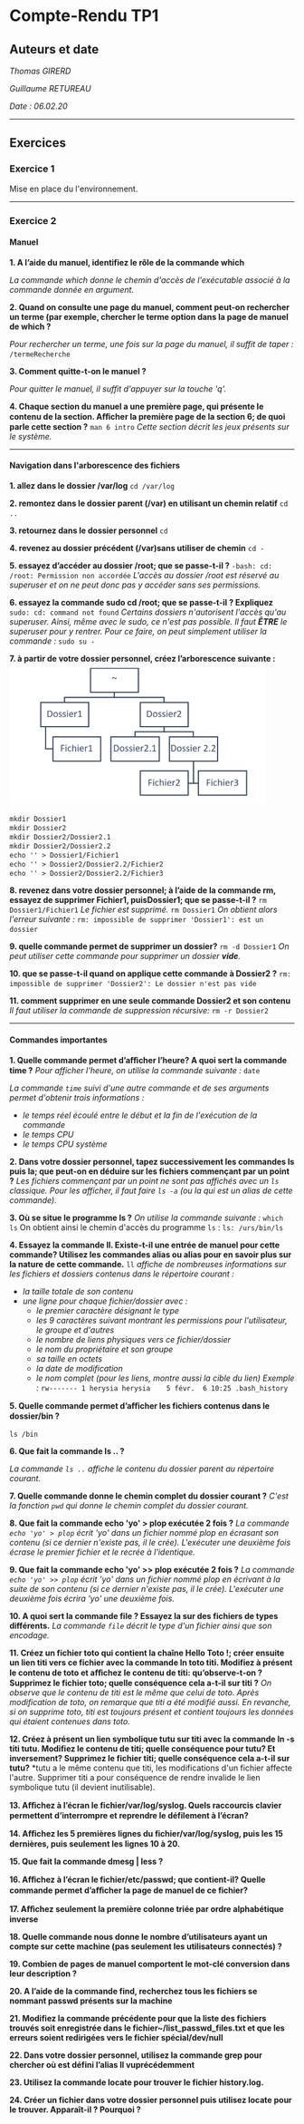 
# Compte-Rendu TP1
 
 ## Auteurs et date
 *Thomas GIRERD*
 
 *Guillaume RETUREAU*
 
*Date : 06.02.20*

***

## Exercices

### Exercice 1
Mise en place du l'environnement.
***

### Exercice 2
#### Manuel
**1. A l’aide du manuel, identifiez le rôle de la commande which**

*La commande which donne le chemin d'accès de l'exécutable associé à la commande donnée en argument.*

**2. Quand on consulte une page du manuel, comment peut-on rechercher un terme (par exemple, chercher le terme option dans la page de manuel de which ?**

*Pour rechercher un terme, une fois sur la page du manuel, il suffit de taper :*
``
/termeRecherche
``

**3. Comment quitte-t-on le manuel ?**

*Pour quitter le manuel, il suffit d'appuyer sur la touche 'q'.*

**4. Chaque section du manuel a une première page, qui présente le contenu de la section. Aﬀicher la première page de la section 6; de quoi parle cette section ?**
``
man 6 intro
``
*Cette section décrit les jeux présents sur le système.*
***
#### Navigation dans l'arborescence des fichiers
**1. allez dans le dossier /var/log**
``
cd /var/log
``
&NewLine;

**2. remontez dans le dossier parent (/var) en utilisant un chemin relatif**
``
cd ..
``
&NewLine;

**3. retournez dans le dossier  personnel**
``
cd
``
&NewLine;

**4. revenez au dossier précédent (/var)sans utiliser de chemin**
``
cd -
``
&NewLine;

**5. essayez d’accéder au dossier /root; que se passe-t-il ?**
``
-bash: cd: /root: Permission non accordée
``
*L'accès au dossier /root est réservé au superuser et on ne peut donc pas y accéder sans ses permissions.*
&NewLine;

**6. essayez la commande sudo cd /root; que se passe-t-il ? Expliquez**
``
sudo: cd: command not found
``
*Certains dossiers n'autorisent l'accès qu'au superuser. Ainsi, même avec le sudo, ce n'est pas possible. Il faut **ÊTRE** le superuser pour y rentrer. Pour ce faire, on peut simplement utiliser la commande :*
 ``
sudo su -
``
&NewLine;

**7. à partir de votre dossier personnel, créez l’arborescence suivante :**
![tree view](https://github.com/cpe-lyon/tp-1-girerd_retureau/blob/master/arborescence.png)
```
mkdir Dossier1
mkdir Dossier2
mkdir Dossier2/Dossier2.1
mkdir Dossier2/Dossier2.2
echo '' > Dossier1/Fichier1
echo '' > Dossier2/Dossier2.2/Fichier2
echo '' > Dossier2/Dossier2.2/Fichier3
```
&NewLine;

**8. revenez dans votre dossier personnel; à l’aide de la commande rm, essayez de supprimer Fichier1, puisDossier1; que se passe-t-il ?**
``
rm Dossier1/Fichier1
``
*Le fichier est supprimé.*
&NewLine;
``
rm Dossier1
``
*On obtient alors l'erreur suivante :*
``
rm: impossible de supprimer 'Dossier1': est un dossier
``
&NewLine;

**9. quelle commande permet de supprimer un dossier?**
``
rm -d Dossier1
``
*On peut utiliser cette commande pour supprimer un dossier **vide**.*
&NewLine;

**10. que se passe-t-il quand on applique cette commande à Dossier2 ?**
``
rm: impossible de supprimer 'Dossier2': Le dossier n'est pas vide
``
&NewLine;

**11. comment supprimer en une seule commande Dossier2 et son contenu**
*Il faut utiliser la commande de suppression récursive:*
``
rm -r Dossier2
``
&NewLine;
***
#### Commandes importantes
**1. Quelle commande permet d’aﬀicher l’heure? A quoi sert la commande time ?**
*Pour afficher l'heure, on utilise la commande suivante :*
``
date
``

*La commande ``time`` suivi d'une autre commande et de ses arguments permet d'obtenir trois informations :*
- *le temps réel écoulé entre le début et la fin de l'exécution de la commande*
- *le temps CPU*
- *le temps CPU système*

**2. Dans votre dossier personnel, tapez successivement les commandes ls puis la; que peut-on en déduire sur les fichiers commençant par un point ?**
*Les fichiers commençant par un point ne sont pas affichés avec un ``ls`` classique. Pour les afficher, il faut faire ``ls -a`` (ou la qui est un alias de cette commande).*

**3. Où se situe le programme ls ?**
*On utilise la commande suivante :*
``
which ls
``
On obtient ainsi le chemin d'accès du programme ``ls`` :
``
ls: /urs/bin/ls
`` 

**4. Essayez la commande ll. Existe-t-il une entrée de manuel pour cette commande? Utilisez les commandes alias ou alias pour en savoir plus sur la nature de cette commande.**
 ``ll`` *affiche de nombreuses informations sur les fichiers et dossiers contenus dans le répertoire courant :*
 * *la taille totale de son contenu*
 * *une ligne pour chaque fichier/dossier avec :*
   - *le premier caractère désignant le type*
   - *les 9 caractères suivant montrant les permissions pour l'utilisateur, le groupe et d'autres*
   - *le nombre de liens physiques vers ce fichier/dossier*
   - *le nom du propriétaire et son groupe*
   - *sa taille en octets*
   - *la date de modification*
   - *le nom complet (pour les liens, montre aussi la cible du lien)*
*Exemple :*
``rw------- 1 herysia herysia    5 févr.  6 10:25 .bash_history``

**5. Quelle commande permet d’aﬀicher les fichiers contenus dans le dossier/bin ?**

``
ls /bin
``

**6. Que fait la commande ls .. ?**

*La commande ``ls ..`` affiche le contenu du dossier parent au répertoire courant.*

**7. Quelle commande donne le chemin complet du dossier courant ?**
*C'est la fonction ``pwd`` qui donne le chemin complet du dossier courant.*


**8. Que fait la commande echo 'yo' > plop exécutée 2 fois ?**
*La commande ``echo 'yo' > plop`` écrit 'yo' dans un fichier nommé plop en écrasant son contenu (si ce dernier n'existe pas, il le crée). L'exécuter une deuxième fois écrase le premier fichier et le recrée à l'identique.*


**9. Que fait la commande echo 'yo' >> plop exécutée 2 fois ?**
*La commande ``echo 'yo' >> plop`` écrit 'yo' dans un fichier nommé plop en écrivant à la suite de son contenu (si ce dernier n'existe pas, il le crée). L'exécuter une deuxième fois écrira 'yo' une deuxième fois.*

**10. A quoi sert la commande file ? Essayez la sur des fichiers de types différents.**
*La commande ``file`` décrit le type d'un fichier ainsi que son encodage.*

**11. Créez un fichier toto qui contient la chaîne Hello Toto !; créer ensuite un lien titi vers ce fichier avec la commande ln toto titi. Modifiez à présent le contenu de toto et aﬀichez le contenu de titi: qu’observe-t-on ? Supprimez le fichier toto; quelle conséquence cela a-t-il sur titi ?**
*On observe que le contenu de titi est le même que celui de toto. Après modification de toto, on remarque que titi a été modifié aussi. En revanche, si on supprime toto, titi est toujours présent et contient toujours les données qui étaient contenues dans toto.*

**12. Créez à présent un lien symbolique tutu sur titi avec la commande ln -s titi tutu. Modifiez le contenu de titi; quelle conséquence pour tutu? Et inversement? Supprimez le fichier titi; quelle conséquence cela a-t-il sur tutu?**
*tutu a le même contenu que titi, les modifications d'un fichier affecte l'autre. Supprimer titi a pour conséquence de rendre invalide le lien symbolique tutu (il devient inutilisable).

**13. Aﬀichez à l’écran le fichier/var/log/syslog. Quels raccourcis clavier permettent d’interrompre et reprendre le défilement à l’écran?**

**14. Aﬀichez les 5 premières lignes du fichier/var/log/syslog, puis les 15 dernières, puis seulement les lignes 10 à 20.**

**15. Que fait la commande dmesg | less ?**

**16. Aﬀichez à l’écran le fichier/etc/passwd; que contient-il? Quelle commande permet d’aﬀicher la page de manuel de ce fichier?**

**17. Aﬀichez seulement la première colonne triée par ordre alphabétique inverse**

**18. Quelle commande nous donne le nombre d’utilisateurs ayant un compte sur cette machine (pas seulement les utilisateurs connectés) ?**

**19. Combien de pages de manuel comportent le mot-clé conversion dans leur description ?**

**20. A l’aide de la commande find, recherchez tous les fichiers se nommant passwd présents sur la machine**

**21. Modifiez la commande précédente pour que la liste des fichiers trouvés soit enregistrée dans le fichier~/list_passwd_files.txt et que les erreurs soient redirigées vers le fichier spécial/dev/null**

**22. Dans votre dossier personnel, utilisez la commande grep pour chercher où est défini l’alias ll vuprécédemment**

**23. Utilisez la commande locate pour trouver le fichier history.log.**

**24. Créer un fichier dans votre dossier personnel puis utilisez locate pour le trouver. Apparaît-il ? Pourquoi ?**
